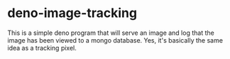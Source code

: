 # deno-image-tracking

This is a simple deno program that will serve an image and log that the image has been viewed to a mongo database. Yes, it's basically the same idea as a tracking pixel.